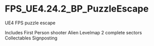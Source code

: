 # FPS_UE4.24.2_BP_PuzzleEscape
UE4 FPS puzzle escape

Includes First Person shooter
Alien Levelmap
2 complete sectors
Collectables
Signposting

